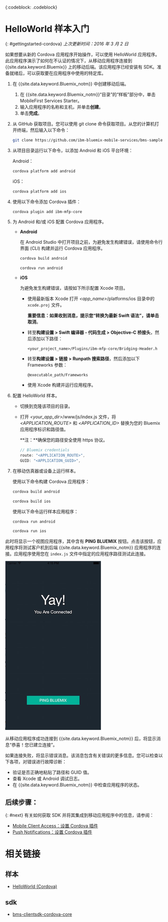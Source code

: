 <!-- Attribute definitions -->
{:codeblock: .codeblock}

# HelloWorld 样本入门
{: #gettingstarted-cordova}
*上次更新时间：2016 年 3 月 2 日*

如果想要从新的 Cordova 应用程序开始操作，可以使用 HelloWorld 应用程序。此应用程序演示了如何在不认证的情况下，从移动应用程序连接到 {{site.data.keyword.Bluemix}} 上的移动后端。该应用程序已经安装有 SDK。准备就绪后，可以获取要在应用程序中使用的特定库。

1. 在 {{site.data.keyword.Bluemix_notm}} 中创建移动后端。

	1. 在 {{site.data.keyword.Bluemix_notm}}“目录”的“样板”部分中，单击 MobileFirst Services Starter。
	1. 输入应用程序的名称和主机，并单击**创建**。
	1. 单击**完成**。


2. 从 GitHub 获取项目。您可以使用 git clone 命令获取项目。从您的计算机打开终端，然后输入以下命令：

	```Bash
	git clone https://github.com/ibm-bluemix-mobile-services/bms-samples-cordova-helloworld
	```

3. 从项目目录运行以下命令，以添加 Android 和 iOS 平台环境：

	Android：

	```Bash
	cordova platform add android
	```

	iOS：

	```Bash
	cordova platform add ios
	```

4. 使用以下命令添加 Cordova 插件：

	```Bash
	cordova plugin add ibm-mfp-core
	```

5. 为 Android 和/或 iOS 配置 Cordova 应用程序。

	* **Android**

		在 Android Studio 中打开项目之前，为避免发生构建错误，请使用命令行界面 (CLI) 构建并运行 Cordova 应用程序。

		```Bash
		cordova build android
		```

		```Bash
		cordova run android
		```

	* **iOS**

		为避免发生构建错误，请按如下所示配置 Xcode 项目。

		- 使用最新版本 Xcode 打开 *&lt;app_name&gt;*/platforms/ios 目录中的 `xcode.proj` 文件。

			**重要信息：**如果收到消息，提示您“转换为最新 Swift 语法”，请单击**取消**。

		- 转至**构建设置 > Swift 编译器 - 代码生成 > Objective-C 桥接头**，然后添加以下路径：

			```
			<your_project_name>/Plugins/ibm-mfp-core/Bridging-Header.h
			```

		- 转至**构建设置 > 链接 > Runpath 搜索路径**，然后添加以下 Frameworks 参数：

			```
			@executable_path/Frameworks
			```

		- 使用 Xcode 构建并运行应用程序。		
6. 配置 HelloWorld 样本。

	- 切换到克隆该项目的目录。
	- 打开 *&lt;your_app_dir&gt;*/www/js/index.js 文件，将 *&lt;APPLICATION_ROUTE&gt;* 和 *&lt;APPLICATION_ID&gt;* 替换为您的 Bluemix 应用程序标识和路径值。

		**注：**确保您的路径安全使用 https 协议。

		```Javascript
		// Bluemix credentials
		route: "<APPLICATION_ROUTE>",
		GUID: "<APPLICATION_GUID>",
		```

7. 在移动仿真器或设备上运行样本。

	使用以下命令构建 Cordova 应用程序：

	```Bash
	cordova build android
	```

	```Bash
	cordova build ios
	```

	使用以下命令运行样本应用程序：

	```Bash
	cordova run android
	```

	```Bash
	cordova run ios
	```

此时将显示一个视图应用程序，其中含有 **PING BLUEMIX** 按钮。点击该按钮，应用程序将测试客户机到后端 {{site.data.keyword.Bluemix_notm}} 应用程序的连接。应用程序使用您在 `index.js` 文件中指定的应用程序路径测试此连接。


![Hello World 应用程序已成功连接到 Bluemix](images/yayconnected.jpg "图 1. Hello World 应用程序已成功连接到 Bluemix")


从移动应用程序成功连接到 {{site.data.keyword.Bluemix_notm}} 后，将显示消息“恭喜！您已建立连接”。


<!--![Hello World application not connected to Bluemix](images/bummer_android.jpg "Figure 2. Hello World application not connected to Bluemix")-->

如果连接失败，将显示错误消息。该消息包含有关错误的更多信息。您可以检查以下各项，对错误进行故障诊断：

- 验证是否正确地粘贴了路径和 GUID 值。
- 查看 Xcode 或 Android 调试日志。
- 在 {{site.data.keyword.Bluemix_notm}} 中检查应用程序的状态。

## 后续步骤：
{: #next}
有关如何获取 SDK 并将其集成到移动应用程序中的信息，请参阅：
* [Mobile Client Access：设置 Cordova 插件](../services/mobileaccess/getting-started-cordova.html)
* [Push Notifications：设置 Cordova 插件](../mobilepush/enablepush_cordova.html#setup_sdk_cordova)

# 相关链接

## 样本
   * [HelloWorld (Cordova)](https://github.com/ibm-bluemix-mobile-services/bms-samples-cordova-helloworld)

## sdk
   * [bms-clientsdk-cordova-core](https://github.com/ibm-bluemix-mobile-services/bms-clientsdk-cordova-plugin-core)

<!--## api
   * [Core API](https://www.{DomainName}/docs/api/content/api/mobilefirst/cordova/core-api-doc/overview-summary.html)
-->
